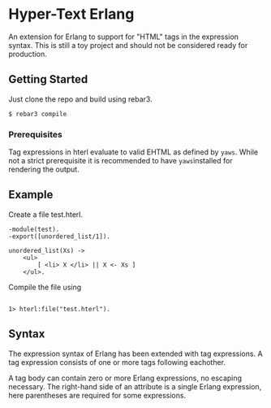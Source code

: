 # Hyper-Text Erlang

An extension for Erlang to support for "HTML" tags in the expression syntax.
This is still a toy project and should not be considered ready for production.

## Getting Started

Just clone the repo and build using rebar3.

```
$ rebar3 compile
```

### Prerequisites

Tag expressions in hterl evaluate to valid EHTML as defined by `yaws`.
While not a strict prerequisite it is recommended to have `yaws`installed for rendering the output.

## Example

Create a file test.hterl.

```
-module(test).
-export([unordered_list/1]).

unordered_list(Xs) ->
	<ul>
		[ <li> X </li> || X <- Xs ]
	</ul>.
```

Compile the file using

```

1> hterl:file("test.hterl").

```

## Syntax

The expression syntax of Erlang has been extended with tag expressions.
A tag expression consists of one or more tags following eachother.

A tag body can contain zero or more Erlang expressions, no escaping necessary.
The right-hand side of an attribute is a single Erlang expression, here parentheses are required for some expressions.
